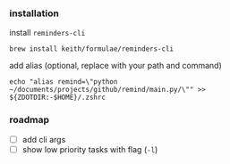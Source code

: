 ### installation

install `reminders-cli`

```
brew install keith/formulae/reminders-cli
```

add alias (optional, replace with your path and command)

```
echo "alias remind=\"python ~/documents/projects/github/remind/main.py/\"" >> ${ZDOTDIR:-$HOME}/.zshrc
```

### roadmap

- [ ] add cli args
- [ ] show low priority tasks with flag (`-l`)
